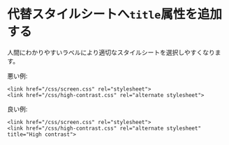 # 代替スタイルシートへ`title`属性を追加する

人間にわかりやすいラベルにより適切なスタイルシートを選択しやすくなります。

悪い例:

    <link href="/css/screen.css" rel="stylesheet">
    <link href="/css/high-contrast.css" rel="alternate stylesheet">

良い例:

    <link href="/css/screen.css" rel="stylesheet">
    <link href="/css/high-contrast.css" rel="alternate stylesheet" title="High contrast">

